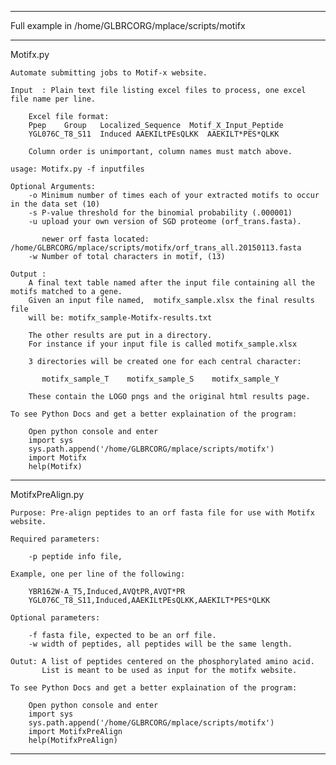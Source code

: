 ********************************************************************************
  Full example in /home/GLBRCORG/mplace/scripts/motifx 
********************************************************************************
Motifx.py 

    Automate submitting jobs to Motif-x website.

    Input  : Plain text file listing excel files to process, one excel file name per line.

        Excel file format:
        Ppep    Group   Localized_Sequence  Motif_X_Input_Peptide
        YGL076C_T8_S11  Induced AAEKILtPEsQLKK  AAEKILT*PES*QLKK

        Column order is unimportant, column names must match above.
    
    usage: Motifx.py -f inputfiles 

    Optional Arguments:
        -o Minimum number of times each of your extracted motifs to occur in the data set (10)
        -s P-value threshold for the binomial probability (.000001)
        -u upload your own version of SGD proteome (orf_trans.fasta).
           
           newer orf fasta located: /home/GLBRCORG/mplace/scripts/motifx/orf_trans_all.20150113.fasta
        -w Number of total characters in motif, (13)

    Output :
        A final text table named after the input file containing all the motifs matched to a gene.
        Given an input file named,  motifx_sample.xlsx the final results file
        will be: motifx_sample-Motifx-results.txt 

        The other results are put in a directory.
        For instance if your input file is called motifx_sample.xlsx

        3 directories will be created one for each central character:

           motifx_sample_T    motifx_sample_S    motifx_sample_Y

        These contain the LOGO pngs and the original html results page.

    To see Python Docs and get a better explaination of the program:

        Open python console and enter
        import sys
        sys.path.append('/home/GLBRCORG/mplace/scripts/motifx')
        import Motifx
        help(Motifx)

********************************************************************************
MotifxPreAlign.py

    Purpose: Pre-align peptides to an orf fasta file for use with Motifx website.

    Required parameters:

        -p peptide info file,

    Example, one per line of the following:

        YBR162W-A_T5,Induced,AVQtPR,AVQT*PR 
        YGL076C_T8_S11,Induced,AAEKILtPEsQLKK,AAEKILT*PES*QLKK

    Optional parameters:

        -f fasta file, expected to be an orf file.
        -w width of peptides, all peptides will be the same length.

    Outut: A list of peptides centered on the phosphorylated amino acid.
           List is meant to be used as input for the motifx website.

    To see Python Docs and get a better explaination of the program:

        Open python console and enter
        import sys
        sys.path.append('/home/GLBRCORG/mplace/scripts/motifx')
        import MotifxPreAlign
        help(MotifxPreAlign)

********************************************************************************

